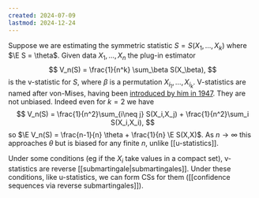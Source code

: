 ```yaml
---
created: 2024-07-09
lastmod: 2024-12-24
---
```


Suppose we are estimating the symmetric statistic $S = S(X_1,\dots,X_k)$ where $\E S = \theta$.  Given data $X_1,\dots,X_n$ the plug-in estimator 
$$
V_n(S) = \frac{1}{n^k} \sum_\beta S(X_\beta),
$$
is the v-statistic for $S$, where $\beta$ is a permutation $X_{i_1}, \dots,X_{i_k}$. V-statistics are named after von-Mises, having been [introduced by him in 1947](https://projecteuclid.org/journals/annals-of-mathematical-statistics/volume-18/issue-3/On-the-Asymptotic-Distribution-of-Differentiable-Statistical-Functions/10.1214/aoms/1177730385.full). They are not unbiased. Indeed even for $k=2$ we have 
$$
V_n(S) = \frac{1}{n^2}\sum_{i\neq j} S(X_i,X_j) + \frac{1}{n^2}\sum_i S(X_i,X_i),
$$
so $\E V_n(S) = \frac{n-1}{n} \theta + \frac{1}{n} \E S(X,X)$. As $n\to\infty$ this approaches $\theta$ but is biased for any finite $n$, unlike [[u-statistics]]. 

Under some conditions (eg if the $X_i$ take values in a compact set), v-statistics are reverse [[submartingale|submartingales]]. Under these conditions, like u-statistics, we can form CSs for them ([[confidence sequences via reverse submartingales]]). 
